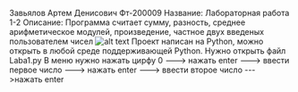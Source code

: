 Завьялов Артем Денисович Фт-200009
Название: Лабораторная работа 1-2 
Описание: Программа считает сумму, разность, среднее арифметическое модулей, произведение, частное двух введеных пользователем чисел
![alt text](https://github.com/destroysus/GG/blob/main/Skrin/Skrin.png.png "Скриншот программы")
Проект написан на Python, можно открыть в любой среде поддерживающей Python.
Нужно открыть файл Laba1.py
В меню нужно нажать цирфу 0 ---> нажать enter ---> ввести первое число ---> нажать enter ---> ввести второе число --->нажать enter